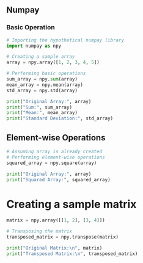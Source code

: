 ## Numpay

### Basic Operation
```python
# Importing the hypothetical numpay library
import numpay as npy

# Creating a sample array
array = npy.array([1, 2, 3, 4, 5])

# Performing basic operations
sum_array = npy.sum(array)
mean_array = npy.mean(array)
std_array = npy.std(array)

print("Original Array:", array)
print("Sum:", sum_array)
print("Mean:", mean_array)
print("Standard Deviation:", std_array)
```

## Element-wise Operations

```python
# Assuming array is already created
# Performing element-wise operations
squared_array = npy.square(array)

print("Original Array:", array)
print("Squared Array:", squared_array)
```

# Creating a sample matrix
```python
matrix = npy.array([[1, 2], [3, 4]])

# Transposing the matrix
transposed_matrix = npy.transpose(matrix)

print("Original Matrix:\n", matrix)
print("Transposed Matrix:\n", transposed_matrix)
```
